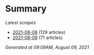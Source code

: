 # Summary
*Latest scrapes*
* [2021-08-08](https://github.com/nuuuwan/news_lk/blob/data/news_lk.2021-08-08.json) (129 articles)
* [2021-08-09](https://github.com/nuuuwan/news_lk/blob/data/news_lk.2021-08-09.json) (71 articles)

*Generated at 09:09AM, August 09, 2021*